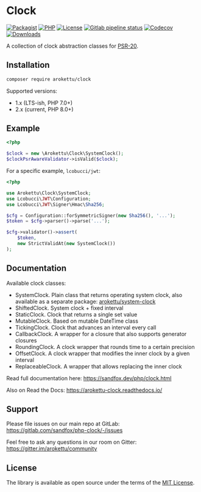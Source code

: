 # Clock

[![Packagist]][Packagist Link]
[![PHP]][Packagist Link]
[![License]][License Link]
[![Gitlab pipeline status]][Gitlab Link]
[![Codecov]][Codecov Link]
[![Downloads]][Packagist Link]

[Packagist]: https://img.shields.io/packagist/v/arokettu/clock.svg?style=flat-square
[PHP]: https://img.shields.io/packagist/php-v/arokettu/clock.svg?style=flat-square
[License]: https://img.shields.io/github/license/arokettu/php-clock.svg?style=flat-square
[Gitlab pipeline status]: https://img.shields.io/gitlab/pipeline/sandfox/php-clock/master.svg?style=flat-square
[Codecov]: https://img.shields.io/codecov/c/gl/sandfox/php-clock?style=flat-square
[Downloads]: https://img.shields.io/packagist/dm/arokettu/clock?style=flat-square

[Packagist Link]: https://packagist.org/packages/arokettu/clock
[License Link]: LICENSE.md
[Gitlab Link]: https://gitlab.com/sandfox/php-clock/-/pipelines
[Codecov Link]: https://codecov.io/gl/sandfox/php-clock/

A collection of clock abstraction classes for [PSR-20].

[PSR-20]: https://www.php-fig.org/psr/psr-20/

## Installation

```bash
composer require arokettu/clock
```

Supported versions:

* 1.x (LTS-ish, PHP 7.0+)
* 2.x (current, PHP 8.0+)

## Example

```php
<?php

$clock = new \Arokettu\Clock\SystemClock();
$clockPsrAwareValidator->isValid($clock);
```

For a specific example, `lcobucci/jwt`:

```php
<?php

use Arokettu\Clock\SystemClock;
use Lcobucci\JWT\Configuration;
use Lcobucci\JWT\Signer\Hmac\Sha256;

$cfg = Configuration::forSymmetricSigner(new Sha256(), '...');
$token = $cfg->parser()->parse('...');

$cfg->validator()->assert(
    $token,
    new StrictValidAt(new SystemClock())
);
```

## Documentation

Available clock classes:

* SystemClock. 
  Plain class that returns operating system clock, also available as a separate package:
  [arokettu/system-clock](https://packagist.org/packages/arokettu/system-clock)
* ShiftedClock. System clock + fixed interval
* StaticClock. Clock that returns a single set value
* MutableClock. Based on mutable DateTime class
* TickingClock. Clock that advances an interval every call
* CallbackClock. A wrapper for a closure that also supports generator closures
* RoundingClock. A clock wrapper that rounds time to a certain precision
* OffsetClock. A clock wrapper that modifies the inner clock by a given interval
* ReplaceableClock. A wrapper that allows replacing the inner clock

Read full documentation here: <https://sandfox.dev/php/clock.html>

Also on Read the Docs: https://arokettu-clock.readthedocs.io/

## Support

Please file issues on our main repo at GitLab: <https://gitlab.com/sandfox/php-clock/-/issues>

Feel free to ask any questions in our room on Gitter: <https://gitter.im/arokettu/community>

## License

The library is available as open source under the terms of the [MIT License](LICENSE.md).
